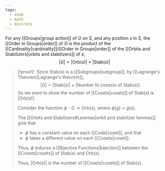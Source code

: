 ```yaml
---
tags:
  - atom
  - math
  - discrete
---
```


For any [[Groups|group action]] of $G$ on $S$, and any position $s$ in $S$, the [[Order in Groups|order]] of $G$ is the product of the [[Cardinality|cardinality]]/[[Order in Groups|order]] of the [[Orbits and Stabilizers|orbits and stabilizers]] of $s$;
$$\left| G \right| = \left| \text{Orb}(s) \right| \times \left| \text{Stab}(s) \right|  $$
> [!proof]-
> Since $\text{Stab}(s)$ is a [[Subgroups|subgroup]], by [[Lagrange's Theorem|Lagrange's theorem]],
> $$\left| G \right| = \left| \text{Stab}(s) \right| \times (\text{Number fo cosests of } \text{Stab}(s)). $$
> So we want to show the number of [[Cosets|cosets]] of $\text{Stab}(s)$ is $\left| \text{Orb}(s) \right|$.
> 
> Consider the function $\phi: G \to\text{Orb}(s)$, where $\phi(g) = g(s)$.
> 
> The [[Orbits and Stabilizers#Lemmas|orbit and stabilizer lemmas]] give that
> - $\phi$ has a constant value on each [[Code|coset]], and that
> - $\phi$ takes a different value on each [[Cosets|coset]].
> 
> Thus, $\phi$ induces a [[Bijective Functions|bijection]] between the [[Cosets|cosets]] of $\text{Stab}(s)$ and $\text{Orb}(s)$.
> 
> Thus, $\left| \text{Orb}(s) \right|$ is the number of [[Cosets|cosets]] of $\text{Stab}(s)$.
